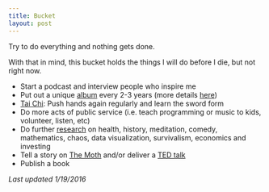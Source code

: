 ```yaml
---
title: Bucket
layout: post
---
```

Try to do everything and nothing gets done.

With that in mind, this bucket holds the things I will do before I die, but not right now.

  - Start a podcast and interview people who inspire me
  - Put out a unique <a target="_blank" href="https://ryanbarringtoncox.bandcamp.com/">album</a> every 2-3 years (more details [here](/future-albums))
  - [Tai Chi]({{site.url}}/relax): Push hands again regularly and learn the sword form
  - Do more acts of public service (i.e. teach programming or music to kids, volunteer, listen, etc)
  - Do further [research]({{site.url}}/book-notes) on health, history, meditation, comedy, mathematics, chaos, data visualization, survivalism, economics and investing
  - Tell a story on [The Moth](http://themoth.org/) and/or deliver a [TED talk](https://www.ted.com/talks)
  - Publish a book

*Last updated 1/19/2016*
